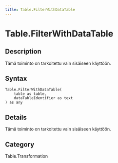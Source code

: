 ```yaml
---
title: Table.FilterWithDataTable
---
```


# Table.FilterWithDataTable


## Description

Tämä toiminto on tarkoitettu vain sisäiseen käyttöön.


## Syntax

```powerquery
Table.FilterWithDataTable(
    table as table,
    dataTableIdentifier as text
) as any
```


## Details

Tämä toiminto on tarkoitettu vain sisäiseen käyttöön.



## Category
Table.Transformation
